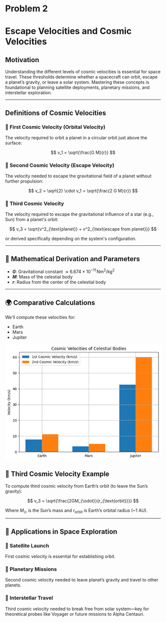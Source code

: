 # Problem 2
# Escape Velocities and Cosmic Velocities

##  Motivation

Understanding the different levels of cosmic velocities is essential for space travel. These thresholds determine whether a spacecraft can orbit, escape a planet’s gravity, or leave a solar system. Mastering these concepts is foundational to planning satellite deployments, planetary missions, and interstellar exploration.

---

##  Definitions of Cosmic Velocities

### 🔹 First Cosmic Velocity (Orbital Velocity)

The velocity required to orbit a planet in a circular orbit just above the surface:

$$
v_1 = \sqrt{\frac{G M}{r}}
$$

### 🔹 Second Cosmic Velocity (Escape Velocity)

The velocity needed to escape the gravitational field of a planet without further propulsion:

$$
v_2 = \sqrt{2} \cdot v_1 = \sqrt{\frac{2 G M}{r}}
$$

### 🔹 Third Cosmic Velocity

The velocity required to escape the gravitational influence of a star (e.g., Sun) from a planet's orbit:

$$
v_3 = \sqrt{v^2_{\text{planet}} + v^2_{\text{escape from planet}}}
$$

or derived specifically depending on the system's configuration.

---

## 🧶 Mathematical Derivation and Parameters

* **$G$**: Gravitational constant $\approx 6.674 \times 10^{-11} \, \text{Nm}^2/\text{kg}^2$
* **$M$**: Mass of the celestial body
* **$r$**: Radius from the center of the celestial body

---

## 🌍 Comparative Calculations

We'll compute these velocities for:

* Earth
* Mars
* Jupiter

![alt text](image-1.png)

## 🚀 Third Cosmic Velocity Example

To compute third cosmic velocity from Earth’s orbit (to leave the Sun’s gravity):

$$
v_3 = \sqrt{\frac{2GM_{\odot}}{r_{\text{orbit}}}}
$$

Where $M_{\odot}$ is the Sun’s mass and $r_{\text{orbit}}$ is Earth’s orbital radius (\~1 AU).

---

## 🌠 Applications in Space Exploration

### 🚗 Satellite Launch

First cosmic velocity is essential for establishing orbit.

### 🌌 Planetary Missions

Second cosmic velocity needed to leave planet’s gravity and travel to other planets.

### 🌟 Interstellar Travel

Third cosmic velocity needed to break free from solar system—key for theoretical probes like Voyager or future missions to Alpha Centauri.
